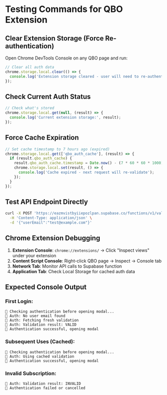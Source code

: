 # Testing Commands for QBO Extension

## Clear Extension Storage (Force Re-authentication)
Open Chrome DevTools Console on any QBO page and run:

```javascript
// Clear all auth data
chrome.storage.local.clear(() => {
  console.log('Extension storage cleared - user will need to re-authenticate');
});
```

## Check Current Auth Status
```javascript
// Check what's stored
chrome.storage.local.get(null, (result) => {
  console.log('Current extension storage:', result);
});
```

## Force Cache Expiration
```javascript
// Set cache timestamp to 7 hours ago (expired)
chrome.storage.local.get(['qbo_auth_cache'], (result) => {
  if (result.qbo_auth_cache) {
    result.qbo_auth_cache.timestamp = Date.now() - (7 * 60 * 60 * 1000); // 7 hours ago
    chrome.storage.local.set(result, () => {
      console.log('Cache expired - next request will re-validate');
    });
  }
});
```

## Test API Endpoint Directly
```bash
curl -X POST 'https://eazmvistbyiiepozlpan.supabase.co/functions/v1/validate-subscription' \
  -H 'Content-Type: application/json' \
  -d '{"userEmail":"test@example.com"}'
```

## Chrome Extension Debugging

1. **Extension Console**: `chrome://extensions/` → Click "Inspect views" under your extension
2. **Content Script Console**: Right-click QBO page → Inspect → Console tab
3. **Network Tab**: Monitor API calls to Supabase function
4. **Application Tab**: Check Local Storage for cached auth data

## Expected Console Output

### First Login:
```
🔑 Checking authentication before opening modal...
🔑 Auth: No user email found
🔑 Auth: Fetching fresh validation
🔑 Auth: Validation result: VALID
🔑 Authentication successful, opening modal
```

### Subsequent Uses (Cached):
```
🔑 Checking authentication before opening modal...
🔑 Auth: Using cached validation
🔑 Authentication successful, opening modal
```

### Invalid Subscription:
```
🔑 Auth: Validation result: INVALID
🔑 Authentication failed or cancelled
```